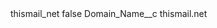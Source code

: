 <?xml version="1.0" encoding="UTF-8"?>
<CustomMetadata xmlns="http://soap.sforce.com/2006/04/metadata" xmlns:xsi="http://www.w3.org/2001/XMLSchema-instance" xmlns:xsd="http://www.w3.org/2001/XMLSchema">
    <label>thismail_net</label>
    <protected>false</protected>
    <values>
        <field>Domain_Name__c</field>
        <value xsi:type="xsd:string">thismail.net</value>
    </values>
</CustomMetadata>
